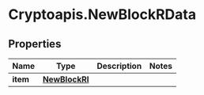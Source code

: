 # Cryptoapis.NewBlockRData

## Properties

Name | Type | Description | Notes
------------ | ------------- | ------------- | -------------
**item** | [**NewBlockRI**](NewBlockRI.md) |  | 



